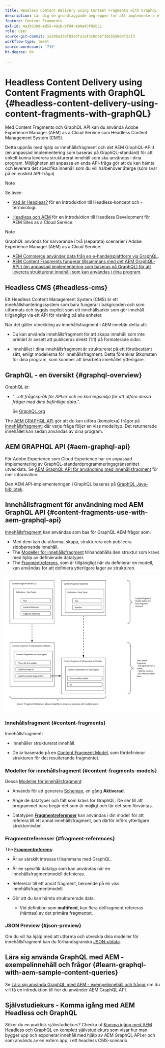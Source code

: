 ```yaml
---
title: Headless Content Delivery using Content Fragments with GraphQL (Assets - Content Fragments)
description: Lär dig de grundläggande begreppen för att implementera ett AEM Headless CMS med hjälp av Content Fragments med GraphQL för leverans av headless-innehåll.
feature: Content Fragments
exl-id: 4a3b030d-ed59-4920-bf94-e00a45f85b51
role: User
source-git-commit: 1e206a33ef03edfa1af3c0d95f3665b5604f22f3
workflow-type: tm+mt
source-wordcount: '719'
ht-degree: 0%

---
```


# Headless Content Delivery using Content Fragments with GraphQL {#headless-content-delivery-using-content-fragments-with-graphQL}

Med Content Fragments och GraphQL API kan du använda Adobe Experience Manager (AEM) as a Cloud Service som Headless Content Management System (CMS).

Detta uppnås med hjälp av innehållsfragment och det AEM GraphQL-API:t (en anpassad implementering som baseras på GraphQL-standard) för att enkelt kunna leverera strukturerat innehåll som ska användas i dina program. Möjligheten att anpassa en enda API-fråga gör att du kan hämta och leverera det specifika innehåll som du vill ha/behöver återge (som svar på en enskild API-fråga).

>[!NOTE]
>
>Se även:
>
>* [Vad är Headless?](/help/headless/what-is-headless.md) för en introduktion till Headless-koncept och -terminologi.
>
>* [Headless och AEM](/help/headless/introduction.md) för en introduktion till Headless Development för AEM Sites as a Cloud Service.

>[!NOTE]
>
>GraphQL används för närvarande i två (separata) scenarier i Adobe Experience Manager (AEM) as a Cloud Service:
>
>* [AEM Commerce använder data från en e-handelsplattform via GraphQL](/help/commerce-cloud/integrating/magento.md).
>* [AEM Content Fragments fungerar tillsammans med det AEM GraphQL-API:t (en anpassad implementering som baseras på GraphQL) för att leverera strukturerat innehåll som kan användas i dina program](/help/headless/graphql-api/content-fragments.md).

## Headless CMS {#headless-cms}

Ett Headless Content Management System (CMS) är ett innehållshanteringssystem som bara fungerar i bakgrunden och som utformats och byggts explicit som ett innehållsarkiv som gör innehåll tillgängligt via ett API för visning på alla enheter.

När det gäller utveckling av innehållsfragment i AEM innebär detta att:

* Du kan använda Innehållsfragment för att skapa innehåll som inte primärt är avsett att publiceras direkt (1:1) på formaterade sidor.

* Innehållet i dina innehållsfragment är strukturerat på ett förutbestämt sätt, enligt modellerna för innehållsfragment. Detta förenklar åtkomsten för dina program, som kommer att bearbeta innehållet ytterligare.

## GraphQL - en översikt {#graphql-overview}

GraphQL är:

* &quot;*...ett frågespråk för API:er och en körningsmiljö för att utföra dessa frågor med dina befintliga data.*&quot;.

  Se [GraphQL.org](https://graphql.org)

The [AEM GRAPHQL API](#aem-graphql-api) gör att du kan utföra (komplexa) frågor på [Innehållsfragment](/help/assets/content-fragments/content-fragments.md); där varje fråga följer en viss modelltyp. Det returnerade innehållet kan sedan användas av dina program.

## AEM GRAPHQL API {#aem-graphql-api}

För Adobe Experience som Cloud Experience har en anpassad implementering av GraphQL-standardprogrammeringsgränssnittet utvecklats. Se [AEM GraphQL API för användning med innehållsfragment](/help/headless/graphql-api/content-fragments.md) för mer information.

Den AEM API-implementeringen i GraphQL baseras på [GraphQL Java-bibliotek](https://graphql.org/code/#java).

## Innehållsfragment för användning med AEM GraphQL API {#content-fragments-use-with-aem-graphql-api}

[Innehållsfragment](#content-fragments) kan användas som bas för GraphQL AEM frågor som:

* Med dem kan du utforma, skapa, strukturera och publicera sidoberoende innehåll.
* The [Modeller för innehållsfragment](#content-fragments-models) tillhandahålla den struktur som krävs med hjälp av definierade datatyper.
* The [Fragmentreferens](#fragment-references), som är tillgängligt när du definierar en modell, kan användas för att definiera ytterligare lager av strukturen.

![Content Fragments for use with GraphQL](assets/cfm-nested-01.png "Content Fragments for use with GraphQL")

### Innehållsfragment {#content-fragments}

Innehållsfragment:

* Innehåller strukturerat innehåll.

* De är baserade på en [Content Fragment Model](#content-fragments-models), som fördefinierar strukturen för det resulterande fragmentet.

### Modeller för innehållsfragment {#content-fragments-models}

Dessa [Modeller för innehållsfragment](/help/assets/content-fragments/content-fragments-models.md):

* Används för att generera [Scheman](https://graphql.org/learn/schema/), en gång **Aktiverad**.

* Ange de datatyper och fält som krävs för GraphQL. De ser till att programmet bara begär det som är möjligt och får det som förväntas.

* Datatypen **[Fragmentreferenser](#fragment-references)** kan användas i din modell för att referera till ett annat innehållsfragment, och därför införs ytterligare strukturnivåer.

### Fragmentreferenser {#fragment-references}

The **[Fragmentreferens](/help/assets/content-fragments/content-fragments-models.md#fragment-reference-nested-fragments)**:

* Är av särskilt intresse tillsammans med GraphQL.

* Är en specifik datatyp som kan användas när en innehållsfragmentmodell definieras.

* Refererar till ett annat fragment, beroende på en viss innehållsfragmentmodell.

* Gör att du kan hämta strukturerade data.

   * Vid definition som **multifeed**, kan flera delfragment refereras (hämtas) av det primära fragmentet.

### JSON Preview {#json-preview}

Om du vill ha hjälp med att utforma och utveckla dina modeller för innehållsfragment kan du förhandsgranska [JSON-utdata](/help/assets/content-fragments/content-fragments-json-preview.md).

## Lära sig använda GraphQL med AEM - exempelinnehåll och frågor {#learn-graphql-with-aem-sample-content-queries}

Se [Lära sig använda GraphQL med AEM - exempelinnehåll och frågor](/help/headless/graphql-api/sample-queries.md) om du vill få en introduktion till hur du använder AEM GraphQL API.

## Självstudiekurs - Komma igång med AEM Headless och GraphQL

Söker du en praktisk självstudiekurs? Checka ut [Komma igång med AEM Headless och GraphQL](https://experienceleague.adobe.com/docs/experience-manager-learn/getting-started-with-aem-headless/graphql/overview.html) en komplett självstudiekurs som visar hur man bygger upp och exponerar innehåll med hjälp av AEM GraphQL API:er och som används av en extern app, i ett headless CMS-scenario.
